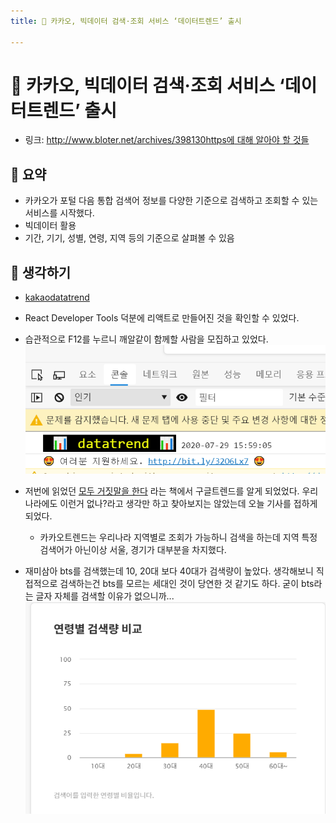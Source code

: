 ```yaml
---
title: 🧤 카카오, 빅데이터 검색·조회 서비스 ‘데이터트렌드’ 출시

---
```

# 🧤 카카오, 빅데이터 검색·조회 서비스 ‘데이터트렌드’ 출시

- 링크: [http://www.bloter.net/archives/398130https에 대해 알아야 할 것들](http://www.bloter.net/archives/398130)  

## 📝 요약 

- 카카오가 포털 다음 통합 검색어 정보를 다양한 기준으로 검색하고 조회할 수 있는 서비스를 시작했다.  
- 빅데이터 활용  
- 기간, 기기, 성별, 연령, 지역 등의 기준으로 살펴볼 수 있음  

## 🤔 생각하기   

- [kakaodatatrend](https://datatrend.kakao.com/)  
- React Developer Tools 덕분에 리액트로 만들어진 것을 확인할 수 있었다.    
- 습관적으로 F12를 누르니 깨알같이 함께할 사람을 모집하고 있었다.  
    ![kakaodatatrend-careers](../img/kakaodatatrend.png)
- 저번에 읽었던 [모두 거짓말을 한다](https://books.google.co.kr/books/about/%EB%AA%A8%EB%91%90_%EA%B1%B0%EC%A7%93%EB%A7%90%EC%9D%84_%ED%95%9C%EB%8B%A4.html?id=pRBdDwAAQBAJ&printsec=frontcover&source=kp_read_button&redir_esc=y#v=onepage&q&f=false) 라는 책에서 구글트렌드를 알게 되었었다. 우리나라에도 이런거 없나?라고 생각만 하고 찾아보지는 않았는데 오늘 기사를 접하게 되었다.  
  - 카카오트렌드는 우리나라 지역별로 조회가 가능하니 검색을 하는데 지역 특정 검색어가 아닌이상 서울, 경기가 대부분을 차지했다.  

- 재미삼아 bts를 검색했는데 10, 20대 보다 40대가 검색량이 높았다. 생각해보니 직접적으로 검색하는건 bts를 모르는 세대인 것이 당연한 것 같기도 하다. 굳이 bts라는 글자 자체를 검색할 이유가 없으니까...
![kakaodatatrend-bts](../img/kakaodatatrend_bts.png)